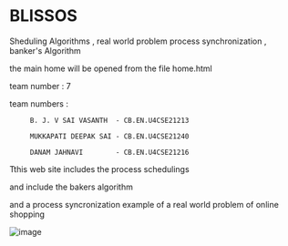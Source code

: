# BLISSOS

Sheduling Algorithms , real world problem process synchronization , banker's Algorithm

the main home will be opened from the file home.html

team number : 7

team numbers :
         
         B. J. V SAI VASANTH  - CB.EN.U4CSE21213
         
         MUKKAPATI DEEPAK SAI - CB.EN.U4CSE21240
         
         DANAM JAHNAVI        - CB.EN.U4CSE21216
         
 Tthis web site includes the process schedulings
 
 and include the bakers algorithm
 
 and a process syncronization example of a real world problem of online shopping
 
 ![image](https://github.com/SaiVasanth17/GROUP4_BLISSOS/assets/136700246/f2748640-7693-401e-a251-54214a009f26)
